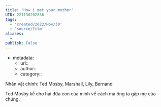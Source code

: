 ```yaml
---
title: 'How i met your mother'
UID: 221130202836
tags:
  - 'created/2022/Nov/30'
  - 'source/film'
aliases:
  - 
publish: False
---
```

- metadata:
	- url::
	- author::
	- category::

Nhân vật chính: Ted Mosby, Marshall, Lily, Bernand

Ted Mosby kể cho hai đứa con của mình về cách mà ông ta gặp mẹ của chúng.

